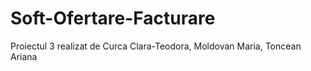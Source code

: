 # Soft-Ofertare-Facturare
Proiectul 3 realizat de Curca Clara-Teodora, Moldovan Maria, Toncean Ariana
